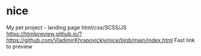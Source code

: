 # nice
My pet project - landing page html/css/SCSS/JS
https://htmlpreview.github.io/?https://github.com/VladimirKhrapovickiy/nice/blob/main/index.html Fast link to preview
